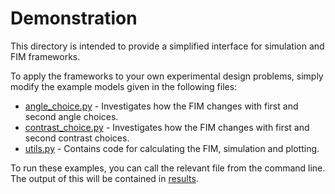 # Demonstration
This directory is intended to provide a simplified interface for simulation and FIM frameworks.

To apply the frameworks to your own experimental design problems, simply modify the example models given in the following files:
* [angle_choice.py](/demo/angle_choice.py) - Investigates how the FIM changes with first and second angle choices.
* [contrast_choice.py](/demo/contrast_choice.py) - Investigates how the FIM changes with first and second contrast choices.
* [utils.py](/demo/utils.py) - Contains code for calculating the FIM, simulation and plotting.

To run these examples, you can call the relevant file from the command line. The output of this will be contained in [results](/demo/results).
